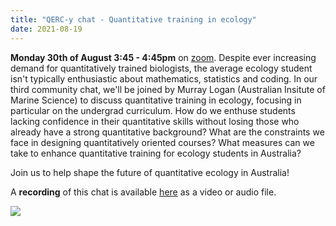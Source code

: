 ```yaml
---
title: "QERC-y chat - Quantitative training in ecology"
date: 2021-08-19
---
```


**Monday 30th of August 3:45 - 4:45pm** on [zoom](https://unimelb.zoom.us/j/3172750775?pwd=VjFEVjBtT1VUQlp1WWZlZHRoMWthZz09). Despite ever increasing demand for quantitatively trained biologists, the average ecology student isn't typically enthusiastic about mathematics, statistics and coding. In our third community chat, we'll be joined by Murray Logan (Australian Insitute of Marine Science) to discuss quantitative training in ecology, focusing in particular on the undergrad curriculum. How do we enthuse students lacking confidence in their quantitative skills without losing those who already have a strong quantitative background? What are the constraints we face in designing quantitatively oriented courses? What measures can we take to enhance quantitative training for ecology students in Australia?

Join us to help shape the future of quantitative ecology in Australia!

A **recording** of this chat is available [here](https://drive.google.com/drive/folders/1LnVGya4qAP2eiE222j3SjIyNEFm1CiFB) as a video or audio file.

![](/images/qercychat3_quantskills.jpg)